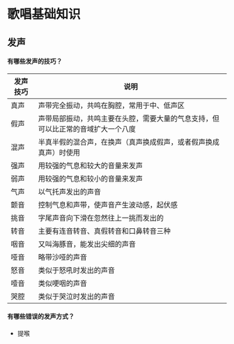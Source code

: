 # 歌唱基础知识


## 发声

#### 有哪些发声的技巧？

|发声技巧|说明|
|---|---|
|真声|声带完全振动，共鸣在胸腔，常用于中、低声区|
|假声|声带局部振动，共鸣主要在头腔，需要大量的气息支持，但可以比正常的音域扩大一个八度|
|混声|半真半假的混合声，在换声（真声换成假声，或者假声换成真声）时使用|
|强声|用较强的气息和较大的音量来发声|
|弱声|用较强的气息和较小的音量来发声|
|气声|以气托声发出的声音|
|颤音|控制气息和声带，使声音产生波动感，起伏感|
|挑音|字尾声音向下滑在忽然往上一挑而发出的|
|转音|主要有连音转音、真假转音和口鼻转音三种|
|咽音|又叫海豚音，能发出尖细的声音|
|哑音|略带沙哑的声音|
|怒音|类似于怒吼时发出的声音|
|噎音|类似哽咽的声音|
|哭腔|类似于哭泣时发出的声音|


#### 有哪些错误的发声方式？

* 提喉
